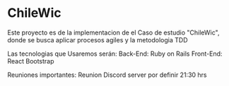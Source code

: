 # ChileWic
Este proyecto es de la implementacion de el Caso de estudio "ChileWic", donde se busca aplicar procesos agiles y la metodologia TDD

Las tecnologias que Usaremos serán:
Back-End: Ruby on Rails
Front-End: React Bootstrap

Reuniones importantes:
Reunion Discord server por definir
21:30 hrs

